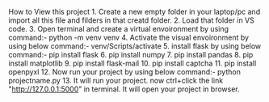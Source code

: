How to View this project
    1. Create a new empty folder in your laptop/pc and import all this file and filders in that creatd folder.
    2. Load that folder in VS code.
    3. Open terminal and create a virtual envoironment by using command:- python -m venv venv
    4. Activate the visual envoironment by using below command:- venv/Scripts/activate
    5. install flask by using below command:- pip install flask
    6. pip install numpy
    7. pip install pandas
    8. pip install matplotlib
    9. pip install flask-mail
    10. pip install captcha
    11. pip install openpyxl
    12. Now run your project by using below command:- python projectname.py
    13. It will run your project. now ctrl+click the link "http://127.0.0.1:5000" in terminal. It will open your project in browser.
